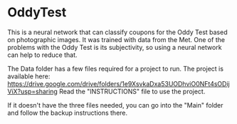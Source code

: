 # OddyTest
This is a neural network that can classify coupons for the Oddy Test based on photographic images. It was trained with data from the Met. One of the problems with the Oddy Test is its subjectivity, so using a neural network can help to reduce that.

The Data folder has a few files required for a project to run. The project is available here:
https://drive.google.com/drive/folders/1e9XsvkaDxa53UODhviO0NFt4sODijViX?usp=sharing
Read the "INSTRUCTIONS" file to use the project.

If it doesn't have the three files needed, you can go into the "Main" folder and follow the backup instructions there.
